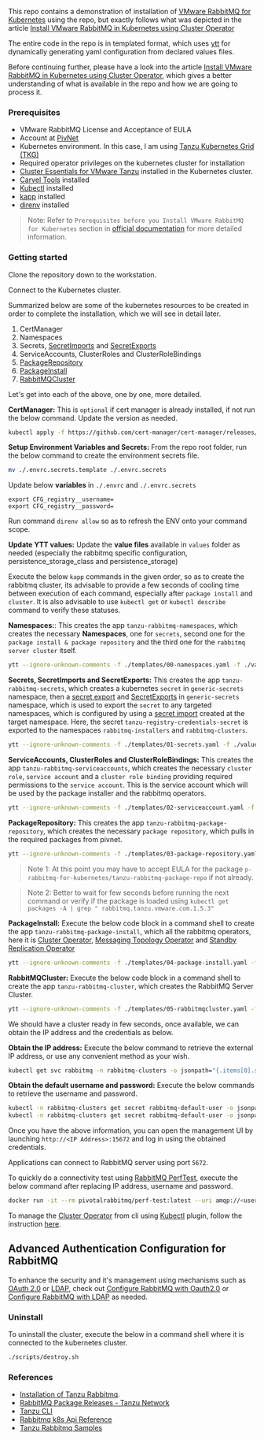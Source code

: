 This repo contains a demonstration of installation of [VMware RabbitMQ for Kubernetes](https://docs.vmware.com/en/VMware-RabbitMQ-for-Kubernetes/index.html) using the repo, but exactly follows what was depicted in the article [Install VMware RabbitMQ in Kubernetes using Cluster Operator](https://www.alfusjaganathan.com/blogs/install-vmware-rabbitmq-kubernetes/)

The entire code in the repo is in templated format, which uses [ytt](https://carvel.dev/ytt/) for dynamically generating yaml configuration from declared values files.

Before continuing further, please have a look into the article [Install VMware RabbitMQ in Kubernetes using Cluster Operator](https://www.alfusjaganathan.com/blogs/install-vmware-rabbitmq-kubernetes/), which gives a better understanding of what is available in the repo and how we are going to process it.

### Prerequisites

- VMware RabbitMQ License and Acceptance of EULA
- Account at [PivNet](https://network.pivotal.io/)
- Kubernetes environment. In this case, I am using [Tanzu Kubernetes Grid (TKG)](https://tanzu.vmware.com/kubernetes-grid)
- Required operator privileges on the kubernetes cluster for installation
- [Cluster Essentials for VMware Tanzu](https://network.tanzu.vmware.com/products/tanzu-cluster-essentials) installed in the Kubernetes cluster.
- [Carvel Tools](https://carvel.dev/#install) installed
- [Kubectl](https://kubernetes.io/docs/tasks/tools/) installed
- [kapp](https://carvel.dev/kapp/docs/v0.60.x/install/) installed
- [direnv](https://direnv.net/) installed

> Note: Refer to `Prerequisites before you Install VMware RabbitMQ for Kubernetes` section in [official documentation](https://docs.vmware.com/en/VMware-RabbitMQ-for-Kubernetes/1/rmq/installation.html) for more detailed information.


### Getting started

Clone the repository down to the workstation.

Connect to the Kubernetes cluster.

Summarized below are some of the kubernetes resources to be created in order to complete the installation, which we will see in detail later.

1. CertManager
1. Namespaces
1. Secrets, [SecretImports](https://github.com/carvel-dev/secretgen-controller/blob/develop/docs/secret-export.md) and [SecretExports](https://github.com/carvel-dev/secretgen-controller/blob/develop/docs/secret-export.md)
1. ServiceAccounts, ClusterRoles and ClusterRoleBindings
1. [PackageRepository](https://carvel.dev/kapp-controller/docs/v0.32.0/packaging/#package-repository)
1. [PackageInstall](https://carvel.dev/kapp-controller/docs/v0.32.0/packaging/#package-install)
1. [RabbitMQCluster](https://www.rabbitmq.com/kubernetes/operator/using-operator)

Let's get into each of the above, one by one, more detailed.

**CertManager:** This is `optional` if cert manager is already installed, if not run the below command. Update the version as needed.

  ```sh
  kubectl apply -f https://github.com/cert-manager/cert-manager/releases/download/v1.5.3/cert-manager.yaml
  ```

**Setup Environment Variables and Secrets:** From the repo root folder, run the below command to create the environment secrets file.

  ```sh
  mv ./.envrc.secrets.template ./.envrc.secrets
  ```

  Update below **variables** in `./.envrc` and `./.envrc.secrets`

  ```
  export CFG_registry__username=
  export CFG_registry__password=
  ```

  Run command `direnv allow` so as to refresh the ENV onto your command scope. 

**Update YTT values:** Update the **value files** available in `values` folder as needed (especially the rabbitmq specific configuration, persistence_storage_class and persistence_storage)

Execute the below `kapp` commands in the given order, so as to create the rabbitmq cluster, its advisable to provide a few seconds of cooling time between execution of each command, especially after `package install` and `cluster`. It is also advisable to use `kubectl get` or `kubectl describe` command to verify these statuses.

**Namespaces:**: This creates the app `tanzu-rabbitmq-namespaces`, which creates the necessary **Namespaces**, one for `secrets`, second one for the `package install & package repository` and the third one for the `rabbitmq server cluster` itself. 

  ```sh
  ytt --ignore-unknown-comments -f ./templates/00-namespaces.yaml -f ./values/common.yaml --data-values-env CFG | kapp deploy -a tanzu-rabbitmq-namespaces -f- -y
  ```

**Secrets, SecretImports and SecretExports:** This creates the app `tanzu-rabbitmq-secrets`, which creates a kubernetes `secret` in `generic-secrets` namespace, then a [secret export](https://github.com/carvel-dev/secretgen-controller/blob/develop/docs/secret-export.md) and [SecretExports](https://github.com/carvel-dev/secretgen-controller/blob/develop/docs/secret-export.md) in `generic-secrets` namespace, which is used to export the `secret` to any targeted namespaces, which is configured by using a [secret import](https://github.com/carvel-dev/secretgen-controller/blob/develop/docs/secret-export.md) created at the target namespace. Here, the secret `tanzu-registry-credentials-secret` is exported to the namespaces `rabbitmq-installers` and `rabbitmq-clusters`.

  ```sh
  ytt --ignore-unknown-comments -f ./templates/01-secrets.yaml -f ./values/common.yaml --data-values-env CFG | kapp deploy -a tanzu-rabbitmq-secrets -f- -y
  ```

**ServiceAccounts, ClusterRoles and ClusterRoleBindings:** This creates the app `tanzu-rabbitmq-serviceaccounts`, which creates the necessary `cluster role`, `service account` and a `cluster role binding` providing required permissions to the `service account`. This is the service account which will be used by the package installer and the rabbitmq operators.

  ```sh
  ytt --ignore-unknown-comments -f ./templates/02-serviceaccount.yaml -f ./values/common.yaml --data-values-env CFG | kapp deploy -a tanzu-rabbitmq-serviceaccounts -f- -y
  ```

**PackageRepository:** This creates the app `tanzu-rabbitmq-package-repository`, which creates the necessary `package repository`, which pulls in the required packages from pivnet.

  ```sh
  ytt --ignore-unknown-comments -f ./templates/03-package-repository.yaml -f ./values/common.yaml --data-values-env CFG | kapp deploy -a tanzu-rabbitmq-package-repository -f- -y && sleep 30
  ```

  > Note 1: At this point you may have to accept EULA for the package `p-rabbitmq-for-kubernetes/tanzu-rabbitmq-package-repo` if not already.

  > Note 2: Better to wait for few seconds before running the next command or verify if the package is loaded using `kubectl get packages -A | grep " rabbitmq.tanzu.vmware.com.1.5.3"`

**PackageInstall:** Execute the below code block in a command shell to create the app `tanzu-rabbitmq-package-install`, which all the rabbitmq operators, here it is [Cluster Operator](https://docs.vmware.com/en/VMware-RabbitMQ-for-Kubernetes/1/rmq/kubernetes-operator-using-operator.html), [Messaging Topology Operator](https://docs.vmware.com/en/VMware-RabbitMQ-for-Kubernetes/1/rmq/kubernetes-operator-using-topology-operator.html) and [Standby Replication Operator](https://docs.vmware.com/en/VMware-RabbitMQ-for-Kubernetes/1/rmq/vmware_standby_repl_operator.html)

  ```sh
  ytt --ignore-unknown-comments -f ./templates/04-package-install.yaml -f ./values/common.yaml --data-values-env CFG | kapp deploy -a tanzu-rabbitmq-package-install -f- -y && sleep 30
  ```

**RabbitMQCluster:** Execute the below code block in a command shell to create the app `tanzu-rabbitmq-cluster`, which creates the RabbitMQ Server Cluster.

  ```sh
  ytt --ignore-unknown-comments -f ./templates/05-rabbitmqcluster.yaml -f ./values/rabbitmq.yaml -f ./values/common.yaml --data-values-env CFG | kapp deploy -a tanzu-rabbitmq-cluster -f- -y && sleep 45
  ```


We should have a cluster ready in few seconds, once available, we can obtain the IP address and the credentials as below.

**Obtain the IP address:** Execute the below command to retrieve the external IP address, or use any convenient method as your wish.

  ```sh
  kubectl get svc rabbitmq -n rabbitmq-clusters -o jsonpath="{.items[0].status.loadBalancer.ingress[0].ip}"
  ```

**Obtain the default username and password:** Execute the below commands to retrieve the username and password. 

  ```sh
  kubectl -n rabbitmq-clusters get secret rabbitmq-default-user -o jsonpath="{.data.username}" | base64 --decode
  kubectl -n rabbitmq-clusters get secret rabbitmq-default-user -o jsonpath="{.data.password}" | base64 --decode
  ```

Once you have the above information, you can open the management UI by launching `http://<IP Address>:15672` and log in using the obtained credentials.

Applications can connect to RabbitMQ server using port `5672`.

To quickly do a connectivity test using [RabbitMQ PerfTest](https://perftest.rabbitmq.com/), execute the below command after replacing IP address, username and password.

  ```sh
  docker run -it --rm pivotalrabbitmq/perf-test:latest --uri amqp://<username>:<password>@<IP Address>:5672 --id "connectivity test 1"
  ```

To manage the [Cluster Operator](https://docs.vmware.com/en/VMware-RabbitMQ-for-Kubernetes/1/rmq/kubernetes-operator-using-operator.html) from cli using [Kubectl](https://kubernetes.io/docs/tasks/tools/) plugin, follow the instruction [here](https://docs.vmware.com/en/VMware-RabbitMQ-for-Kubernetes/1/rmq/kubernetes-operator-kubectl-plugin.html?hWord=N4IghgNiBcIA4FMBOAzEBfIA).

## Advanced Authentication Configuration for RabbitMQ

To enhance the security and it's management using mechanisms such as [OAuth 2.0](https://oauth.net/2/) or [LDAP](https://ldap.com/), check out [Configure RabbitMQ with Oauth2.0](https://www.alfusjaganathan.com/blogs/configure-oauth-rabbitmq/) or [Configure RabbitMQ with LDAP](https://www.alfusjaganathan.com/blogs/configure-ldap-rabbitmq/) as needed.

### Uninstall

To uninstall the cluster, execute the below in a command shell where it is connected to the kubernetes cluster.

  ```sh
  ./scripts/destroy.sh
  ```

### References

- [Installation of Tanzu Rabbitmq](https://docs.vmware.com/en/VMware-RabbitMQ-for-Kubernetes/1/rmq/installation.html).
- [RabbitMQ Package Releases - Tanzu Network](https://network.pivotal.io/products/p-rabbitmq-for-kubernetes#/releases/1456120/artifact_references)
- [Tanzu CLI](https://docs.vmware.com/en/VMware-Tanzu-Application-Platform/1.7/tap/install-tanzu-cli.html)
- [Rabbitmq k8s Api Reference](https://github.com/rabbitmq/messaging-topology-operator/blob/main/docs/api/rabbitmq.com.ref.asciidoc)
- [Tanzu Rabbitmq Samples](https://github.com/vsphere-tmm/tkg-tanzu-rabbitmq/tree/main)

